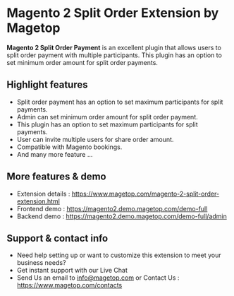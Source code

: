 # Magento 2 Split Order Extension by Magetop

**Magento 2 Split Order Payment** is an excellent plugin that allows users to split order payment with multiple participants. This plugin has an option to set minimum order amount for split order payments.

## Highlight features

- Split order payment has an option to set maximum participants for split payments.
- Admin can set minimum order amount for split order payment.
- This plugin has an option to set maximum participants for split payments.
- User can invite multiple users for share order amount.
- Compatible with Magento bookings.
- And many more feature ...

## More features & demo

- Extension details : https://www.magetop.com/magento-2-split-order-extension.html
- Frontend demo : https://magento2.demo.magetop.com/demo-full
- Backend demo : https://magento2.demo.magetop.com/demo-full/admin

## Support & contact info

- Need help setting up or want to customize this extension to meet your business needs? 
- Get instant support with our Live Chat
- Send Us an email to info@magetop.com or Contact Us : https://www.magetop.com/contacts
